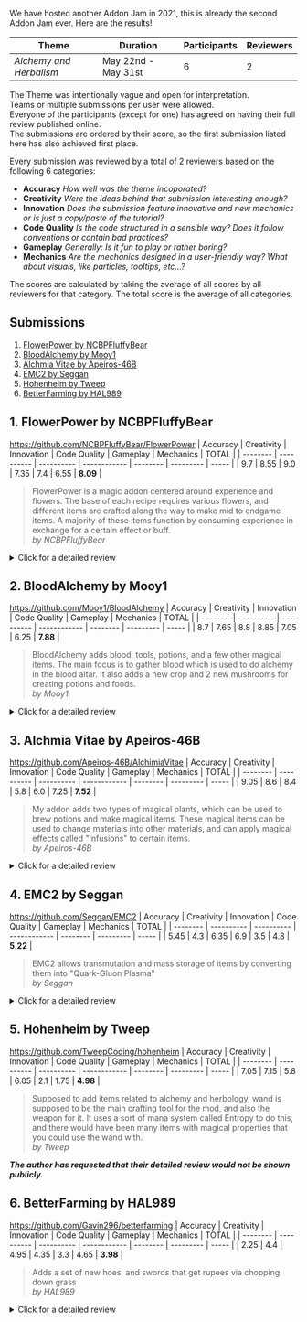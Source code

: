 We have hosted another Addon Jam in 2021, this is already the second Addon Jam ever.
Here are the results!

| Theme | Duration | Participants | Reviewers |
| ----- | -------- | ------------ | --------- |
| _Alchemy and Herbalism_ | May 22nd - May 31st | 6 | 2 |

The Theme was intentionally vague and open for interpretation.<br>
Teams or multiple submissions per user were allowed.<br>
Everyone of the participants (except for one) has agreed on having their full review published online.<br>
The submissions are ordered by their score, so the first submission listed here has also achieved first place.

Every submission was reviewed by a total of 2 reviewers based on the following 6 categories:

* **Accuracy** _How well was the theme incoporated?_
* **Creativity** _Were the ideas behind that submission interesting enough?_
* **Innovation** _Does the submission feature innovative and new mechanics or is just a copy/paste of the tutorial?_
* **Code Quality** _Is the code structured in a sensible way? Does it follow conventions or contain bad practices?_
* **Gameplay** _Generally: Is it fun to play or rather boring?_
* **Mechanics** _Are the mechanics designed in a user-friendly way? What about visuals, like particles, tooltips, etc...?_

The scores are calculated by taking the average of all scores by all reviewers for that category. The total score is the average of all categories.

## Submissions

1. [FlowerPower by NCBPFluffyBear](#1-FlowerPower-by-NCBPFluffyBear)
2. [BloodAlchemy by Mooy1](#2-BloodAlchemy-by-Mooy1)
3. [Alchmia Vitae by Apeiros-46B](#3-Alchmia-Vitae-by-Apeiros-46B)
4. [EMC2 by Seggan](#4-EMC2-by-Seggan)
5. [Hohenheim by Tweep](#5-Hohenheim-by-Tweep)
6. [BetterFarming by HAL989](#6-BetterFarming-by-HAL989)

## 1. FlowerPower by NCBPFluffyBear
<https://github.com/NCBPFluffyBear/FlowerPower>
| Accuracy | Creativity | Innovation | Code Quality | Gameplay | Mechanics | TOTAL |
| -------- | ---------- | ---------- | ------------ | -------- | --------- | ----- |
| 9.7      | 8.55       | 9.0        | 7.35         | 7.4      | 6.55      | **8.09** |

> FlowerPower is a magic addon centered around experience and flowers.
> The base of each recipe requires various flowers, and different items are crafted along the way to make mid to endgame items.
> A majority of these items function by consuming experience in exchange for a certain effect or buff.
> <br>_by NCBPFluffyBear_

<details>
<summary>Click for a detailed review</summary>

#### Pros

* Subtle but very satisfying effects
* Very accurate theme interpretation
* Very unique concepts and ideas
* Very user-friendly and easy to use once you know how
* The charms are very cool
* Classes have documentation
* There are researches
* The code is mostly clean
* Annotatons to indicate nullability (not always used though)
* Persistent Data for storing data
* Item Settings to allow server owners to configure things
* Experience trading is a cool idea
* Imbuing and plants fit the theme nicely

#### Cons

* The `README` contains more information than the ingame guide
* Lack of ingame descriptions
* Withdrawing experience from a cauldron does not work
* The Recall Charm teleports you to whole coordinates, if the coordinates were block-centered, this would feel a bit more natural
* The code has a high cognitive complexity, large and very nested code blocks
* Listeners and utility packages do not follow the naming convention
* The Recall Charm is bugged, it does not use actual experience but rather relative xp-bar values

#### Conclusion

The code is somewhat messy at parts but overall very clean.
The gameplay is very satisfying, it is fun and it fits the theme wonderfully.

</details>

## 2. BloodAlchemy by Mooy1
<https://github.com/Mooy1/BloodAlchemy>
| Accuracy | Creativity | Innovation | Code Quality | Gameplay | Mechanics | TOTAL |
| -------- | ---------- | ---------- | ------------ | -------- | --------- | ----- |
| 8.7      | 7.65       | 8.8        | 8.85         | 7.05     | 6.25      | **7.88** |

> BloodAlchemy adds blood, tools, potions, and a few other magical items.
> The main focus is to gather blood which is used to do alchemy in the blood altar.
> It also adds a new crop and 2 new mushrooms for creating potions and foods.
> <br>_by Mooy1_

<details>
<summary>Click for a detailed review</summary>

#### Pros

* Very clean code
* Extensive usage of annotations and documentation
* Very nice mushroom implementations and use of the `BlockSpreadEvent` which is a very unique concept for addons
* User-friendly and easy to understand
* Custom crops (just a bit buggy and unpolished)
* Optimizations via PaperLib and Lombok
* Decent but not overwhelming effects

#### Cons

* The Blood Altar causes a ton of exceptions when using it
* Incompatible with FoyMachines due to an id conflict
* No researches
* Blood can be placed and easily duped by breaking the block underneath
* Golden Seeds can also be duplicated easily
* You can use the sacrificial dagger to kill yourself in creative mode

#### Conclusion

The addon's code is very clean. The ideas are pretty much borrowed from the BloodMagic mod but it does still have some unique elements to it.
Nice particle effects and pretty good user experience but still a bit of polishing left.
The theme was interpreted pretty well, it even has some herbalism elements. It's just a bit gruesome in the end and has quite a few bugs.

</details>

## 3. Alchmia Vitae by Apeiros-46B
<https://github.com/Apeiros-46B/AlchimiaVitae>
| Accuracy | Creativity | Innovation | Code Quality | Gameplay | Mechanics | TOTAL |
| -------- | ---------- | ---------- | ------------ | -------- | --------- | ----- |
| 9.05     | 8.6        | 8.4        | 5.8          | 6.0      | 7.25      | **7.52** |

> My addon adds two types of magical plants, which can be used to brew potions and make magical items.
> These magical items can be used to change materials into other materials, and can apply magical effects called "Infusions" to certain items.
> <br>_by Apeiros-46B_

<details>
<summary>Click for a detailed review</summary>

#### Pros

* Usage of multi-categories
* There are researches
* Lots of content
* Nice lore texts
* Very accurate theme interpretation
* Interesting Brews
* Complex recipes which seem like there has been a lot of thought put into it
* Usage of persistent data
* Overall code structure is very good, split into multiple packages

#### Cons

* The file size is unnecessarily large
* Shading the entire adventure library just for gradients in item names
* Overuse of gradients in names, it looks nice at first but gets old very quickly
* While the lore looks and sounds nice, it offers little description in regards to item usages
* Unclear end goal or items to work towards
* The code heavily overuses static members
* The `EntityDeathListener` is a complete mess
* Annotations are present but rarely used
* `AltarOfInfusion` is a mess
* Code is very nested
* Infusing is a bit annoying, everytime you close the UI everything drops
* Opening the infuser still triggers the item in your hand
* True Aim arrows misbehave if shot at minimum strength, they slow down ever so slightly while flying and grind to a halt, just levitating and wiggling about. Also weird to see them fly in slow-mo at the beginning but the stopping is even weirder.
* A little strange for the enchants to be level 3 when there is no lvl 1 or 2 to be had (the light and dark magic ones)

#### Conclusion

The theme is spot on and very satisfying to use and fun to play with.
The code is a mess at times though and gradients in item names are easily tiring.
Between the brews and the infusions you get lots of applicability but it seems like there is a lot of content that
would get burned through pretty quickly - nothing is overly expensive so the many "endgame" goals feel more early/mid game
than endgame. Can be a plus or a minus depending on the POV, just seems  like going for variety of goals made progression
shallow/non existent for each, it's wide but not deep.

</details>

## 4. EMC2 by Seggan
<https://github.com/Seggan/EMC2>
| Accuracy | Creativity | Innovation | Code Quality | Gameplay | Mechanics | TOTAL |
| -------- | ---------- | ---------- | ------------ | -------- | --------- | ----- |
| 5.45     | 4.3        | 6.35       | 6.9          | 3.5      | 4.8       | **5.22** |

> EMC2 allows transmutation and mass storage of items by converting them into "Quark-Gluon Plasma"
> <br>_by Seggan_

<details>
<summary>Click for a detailed review</summary>

#### Pros

* Unit Tests
* Lombok and a bit of documentation
* Nice concept with the Router
* There are researches

#### Cons

* Horrible user experience, lack of explanation
* The Atomizer opens the Beacon UI
* "QGC" does not take Slimefun items into account, only vanilla materials which results in a servere disbalance and exploits
* Very limited features
* Concept essentially copied from EE2 and not really any "new" or "unique" elements to it
* No visual effects, using the machines is not very rewarding or satisfying, you just see a number go up
* The recipes are very complicated
* All values are hardcoded and not configurable, they also seem very arbitrary
* There is no config in general
* The code uses `Stream`s very excessively which will hurt performance
* 99% of the code in the `ItemValues` class is within the constructor
* Total overuse of singletons and static members
* Most chat messages are uncolored and just plain white

#### Conclusion

The code is alright but with a lot of room for improvement.
The gameplay feels very dull, it isn't very satisfying nor easy to use. It is full of bugs, seems completely unfinished and does not
really have any unique experience to it. It just feels like a dull "clicker game" where you collect arbitrary points in order to duplicate your items.
And the duplication itself is not even satisfying, it does not feel like an achievement.

</details>

## 5. Hohenheim by Tweep
<https://github.com/TweepCoding/hohenheim>
| Accuracy | Creativity | Innovation | Code Quality | Gameplay | Mechanics | TOTAL |
| -------- | ---------- | ---------- | ------------ | -------- | --------- | ----- |
| 7.05     | 7.15       | 5.8        | 6.05         | 2.1      | 1.75      | **4.98** |

> Supposed to add items related to alchemy and herbology, wand is supposed to be the main crafting tool for the mod, and also the weapon for it.
> It uses a sort of mana system called Entropy to do this, and there would have been many items with magical properties that you could use the wand with.
> <br>_by Tweep_

***The author has requested that their detailed review would not be shown publicly.***

## 6. BetterFarming by HAL989
<https://github.com/Gavin296/betterfarming>
| Accuracy | Creativity | Innovation | Code Quality | Gameplay | Mechanics | TOTAL |
| -------- | ---------- | ---------- | ------------ | -------- | --------- | ----- |
| 2.25     | 4.4        | 4.95       | 4.35         | 3.3      | 4.65      | **3.98** |

> Adds a set of new hoes, and swords that get rupees via chopping down grass
> <br>_by HAL989_

<details>
<summary>Click for a detailed review</summary>

#### Pros

* There are some researches
* Legend of Zelda?

#### Cons

* No `.gitignore`
* Unorganized project structure, even the `/target/` folder is inside the projects
* Ideas mostly all from Zelda, not much originality here
* The addon has little to do with Alchemy or Herbalism
* Static members are overused
* Wildcard imports are used quite often
* The main class is a mess
* The code style is very inconsistent from file to file
* Inconsistent modifier order in `Utils.java`
* Unused libraries (CS-CoreLib and NoteBlockAPI)
* Outdated dependencies
* Lack of content
* Completely unused methods and classes in the project
* No caching of variables, expensive methods are called in subsequent lines repeatedly
* Wrong recipes, the pot is shown as a shaped Smeltery recipes (Smelteries do not support shaped recipes)
* Rupees show as taking 4 to upgrade but they only consume one.
* You get coins to get swords to get coins which have no usage and some extra apple drops from leaves
* There are still debug messages in the code

#### Conclusion

We aren't entirely sure how this fits into the theme, the addon seems very much incomplete and the project structure is all over the place.
The code is very inconsistent and the dependency management is a bit of a chaos.
  
</details>
